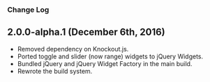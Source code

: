 ### Change Log

## 2.0.0-alpha.1 (December 6th, 2016)

* Removed dependency on Knockout.js.
* Ported toggle and slider (now range) widgets to jQuery Widgets.
* Bundled jQuery and jQuery Widget Factory in the main build.
* Rewrote the build system.
